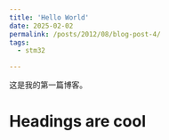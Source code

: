 ```yaml
---
title: 'Hello World'
date: 2025-02-02
permalink: /posts/2012/08/blog-post-4/
tags:
  - stm32

---
```

这是我的第一篇博客。

Headings are cool
======
